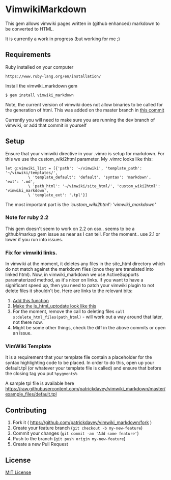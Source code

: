 # VimwikiMarkdown

This gem allows vimwiki pages written in (github enhanced) markdown
to be converted to HTML.

It is currently a work in progress (but working for me ;)

## Requirements

Ruby installed on your computer

    https://www.ruby-lang.org/en/installation/

Install the vimwiki_markdown gem

    $ gem install vimwiki_markdown

Note, the current version of vimwiki does not allow binaries to be called
for the generation of html.  This was added on the master branch in [this commit](https://github.com/vimwiki/vimwiki/commit/c1a5bb51adc8cacaa70e2804106817b68295f932)

Currently you will need to make sure you are running the dev branch of vimwiki, or add that commit in yourself

## Setup

Ensure that your vimiwiki directive in your .vimrc is setup for markdown.  For
this we use the custom_wiki2html parameter.  My .vimrc looks like this:

    let g:vimwiki_list = [{'path': '~/vimwiki', 'template_path': '~/vimwiki/templates/',
              \ 'template_default': 'default', 'syntax': 'markdown', 'ext': '.md',
              \ 'path_html': '~/vimwiki/site_html/', 'custom_wiki2html': 'vimwiki_markdown',
              \ 'template_ext': '.tpl'}]

The most important part is the *'custom_wiki2html': 'vimwiki_markdown'*

###  Note for ruby 2.2
This gem doesn't seem to work on 2.2 on osx.. seems to be a github/markup gem issue as near as I can tell.
For the moment.. use 2.1 or lower if you run into issues.

### Fix for vimwiki links.
In vimwiki at the moment, it deletes any files in the site_html directory which do not match
against the markdown files (once they are translated into linked html).  Now, in vimwiki_markdown
we use ActiveSupports paramaterized method, as it's nicer on links.  If you want to have a
significant speed up, then you need to patch your vimwiki plugin to not delete files it
shouldn't be.  Here are links to the relevant bits:

1. [Add this function](https://github.com/patrickdavey/vimwiki-1/blob/9ebca2182fcf10e1bbf61abc8b4a535ce790480d/autoload/vimwiki/html.vim#L242-247)
2. [Make the is_html_uptodate look like this](https://github.com/patrickdavey/vimwiki-1/blob/9ebca2182fcf10e1bbf61abc8b4a535ce790480d/autoload/vimwiki/html.vim#L224-241)
3. For the moment, remove the call to deleting files `call s:delete_html_files(path_html)` - will work out a way around that later, not there now.
4. Might be some other things, check the diff in the above commits or open an issue.



### VimWiki Template

It is a requirement that your template file contain a placeholder
for the syntax highlighting code to be placed.  In order to do this,
open up your default.tpl (or whatever your template file is called)
and ensure that before the closing </head> tag you put
`%pygments%`

A sample tpl file is available here https://raw.githubusercontent.com/patrickdavey/vimwiki_markdown/master/example_files/default.tpl


## Contributing

1. Fork it ( https://github.com/patrickdavey/vimwiki_markdown/fork )
2. Create your feature branch (`git checkout -b my-new-feature`)
3. Commit your changes (`git commit -am 'Add some feature'`)
4. Push to the branch (`git push origin my-new-feature`)
5. Create a new Pull Request


## License

[MIT License](http://opensource.org/licenses/mit-license.php)
